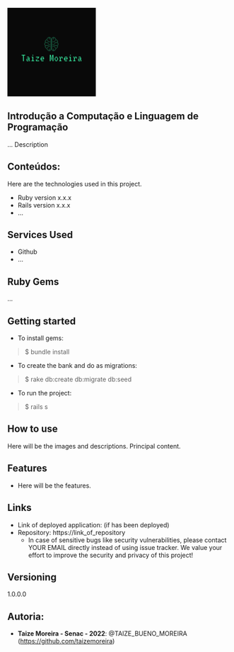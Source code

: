 ![Logo of the project](https://github.com/taizemoreira/IntroducaoAComputacao/blob/main/LogoTaize.png)
 
## Introdução a Computação e Linguagem de Programação
 
... Description
 
 
## Conteúdos:
 
Here are the technologies used in this project.
 
* Ruby version  x.x.x
* Rails version x.x.x
* ...
 
 
## Services Used
 
* Github
* ...
 
 
## Ruby Gems
...
 
## Getting started
 
* To install gems:
>    $ bundle install
* To create the bank and do as migrations:
>    $ rake db:create db:migrate db:seed
* To run the project:
>    $ rails s
 
## How to use
 
Here will be the images and descriptions. Principal content.
 
 
## Features
 
  - Here will be the features.
 
 
## Links
 
  - Link of deployed application: (if has been deployed)
  - Repository: https://link_of_repository
    - In case of sensitive bugs like security vulnerabilities, please contact
      YOUR EMAIL directly instead of using issue tracker. We value your effort
      to improve the security and privacy of this project!
 
 
## Versioning
 
1.0.0.0
 
 
## Autoria:
 
* **Taize Moreira - Senac - 2022**: @TAIZE_BUENO_MOREIRA (https://github.com/taizemoreira)
 
 


